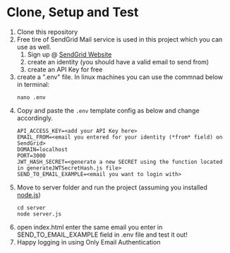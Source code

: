 # Clone, Setup and Test
1.  Clone this repository
2.  Free tire of SendGrid Mail service is used in this project which you can use as well.
    1.  Sign up @ [SendGrid Website](https://app.sendgrid.com/)
    2.  create an identity (you should have a valid email to send from)
    3.  create an API Key for free
3.  create a ".env" file. In linux machines you can use the commnad below in terminal: <br>
    ```
    nano .env
    ``` 
4. Copy and paste the `.env` template config as below and change accordingly.<br>
    ```
    API_ACCESS_KEY=<add your API Key here>
    EMAIL_FROM=<email you entered for your identity (*from* field) on SendGrid>
    DOMAIN=localhost
    PORT=3000
    JWT_HASH_SECRET=<generate a new SECRET using the function located in generateJWTSecretHash.js file>
    SEND_TO_EMAIL_EXAMPLE=<email you want to login with>
    ```
5. Move to server folder and run the project (assuming you installed [node.js](https://nodejs.org))<br>
   ```
   cd server
   node server.js
   ```
6. open index.html enter the same email you enter in SEND_TO_EMAIL_EXAMPLE field in .env file and test it out!
7. Happy logging in using Only Email Authentication